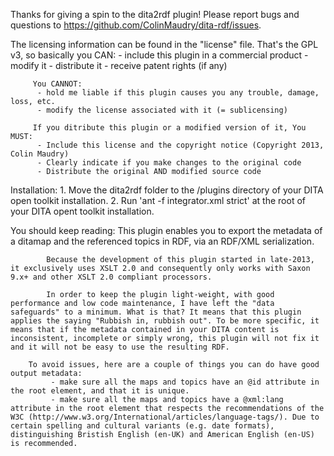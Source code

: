 
Thanks for giving a spin to the dita2rdf plugin! Please report bugs and questions to https://github.com/ColinMaudry/dita-rdf/issues.

The licensing information can be found in the "license" file. That's the GPL v3, so basically you CAN:
		  - include this plugin in a commercial product
		  - modify it
		  - distribute it
		  - receive patent rights (if any)
		 
		 You CANNOT:
		  - hold me liable if this plugin causes you any trouble, damage, loss, etc.
		  - modify the license associated with it (= sublicensing)
		 
		 If you ditribute this plugin or a modified version of it, You MUST:
		  - Include this license and the copyright notice (Copyright 2013, Colin Maudry)
		  - Clearly indicate if you make changes to the original code
		  - Distribute the original AND modified source code

Installation:
		 1. Move the dita2rdf folder to the /plugins directory of your DITA open toolkit installation.
		 2. Run 'ant -f integrator.xml strict' at the root of your DITA opent toolkit installation.
		 
You should keep reading:
					This plugin enables you to export the metadata of a ditamap and the referenced topics in RDF, via an RDF/XML serialization.
			
			Because the development of this plugin started in late-2013, it exclusively uses XSLT 2.0 and consequently only works with Saxon 9.x+ and other XSLT 2.0 compliant processors.
			
			In order to keep the plugin light-weight, with good performance and low code maintenance, I have left the "data safeguards" to a minimum. What is that? It means that this plugin applies the saying "Rubbish in, rubbish out". To be more specific, it means that if the metadata contained in your DITA content is inconsistent, incomplete or simply wrong, this plugin will not fix it and it will not be easy to use the resulting RDF.
			
		To avoid issues, here are a couple of things you can do have good output metadata:
			 - make sure all the maps and topics have an @id attribute in the root element, and that it is unique.
			 - make sure all the maps and topics have a @xml:lang attribute in the root element that respects the recommendations of the W3C (http://www.w3.org/International/articles/language-tags/). Due to certain spelling and cultural variants (e.g. date formats), distinguishing Bristish English (en-UK) and American English (en-US) is recommended.

